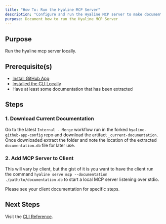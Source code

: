 ```yaml
---
title: "How To: Run the Hyaline MCP Server"
description: "Configure and run the Hyaline MCP server to make documentation available to AI assistants."
purpose: Document how to run the Hyaline MCP Server
---
```

## Purpose
Run the hyaline mcp server locally.

## Prerequisite(s)
- [Install GitHub App](./install-github-app.md)
- [Installed the CLI Locally](./install-cli-locally.md)
- Have at least some documentation that has been extracted

## Steps

### 1. Download Current Documentation
Go to the latest `Internal - Merge` workflow run in the forked `hyaline-github-app-config` repo and download the artifact `_current-documentation`. Once downloaded extract the folder and note the location of the extracted `documentation.db` file for later use.

### 2. Add MCP Server to Client
This will vary by client, but the gist of it is you want to have the client run the command `hyaline serve mcp --documentation ./path/to/documentation.db` to start a local MCP server listening over stdio.

Please see your client documentation for specific steps.

## Next Steps
Visit the [CLI Reference](../reference/cli.md).